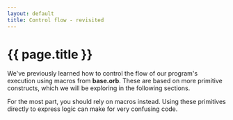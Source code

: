 ```yaml
---
layout: default
title: Control flow - revisited
---
```

# {{ page.title }}

We've previously learned how to control the flow of our program's execution using macros from **base.orb**. These are based on more primitive constructs, which we will be exploring in the following sections.

For the most part, you should rely on macros instead. Using these primitives directly to express logic can make for very confusing code.